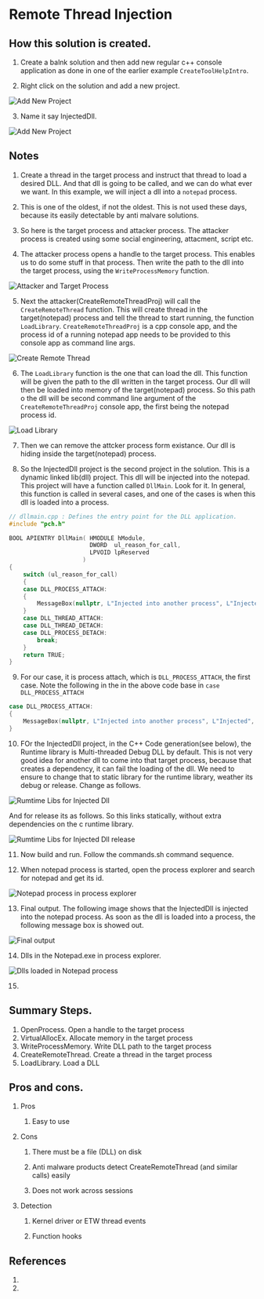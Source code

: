 # Remote Thread Injection

## How this solution is created.
1. Create a balnk solution and then add new regular c++ console application as done in one of the earlier example `CreateToolHelpIntro`. 

2. Right click on the solution and add a new project. 
   
![Add New Project](Images/53_50_AddNewProject.png)

3. Name it say InjectedDll.

![Add New Project](Images/54_50_AddNewDll.png)


## Notes
1. Create a thread in the target process and instruct that thread to load a desired DLL. And that dll is going to be called, and we can do what ever we want. In this example, we will inject a dll into a `notepad` process.

2. This is one of the oldest, if not the oldest. This is not used these days, because its easily detectable by anti malvare solutions.

3. So here is the target process and attacker process. The attacker process is created using some social engineering, attacment, script etc.

4. The attacker process opens a handle to the target process. This enables us to do some stuff in that process. Then write the path to the dll into the target process, using the `WriteProcessMemory` function.

![Attacker and Target Process](Images/50_50_AttacketAndTargetProcesses.png)

5. Next the attacker(CreateRemoteThreadProj) will call the `CreateRemoteThread` function. This will create thread in the target(notepad) process and tell the thread to start running, the function `LoadLibrary`. `CreateRemoteThreadProj` is a cpp console app, and the process id of a running notepad app needs to be provided to this console app as command line args.

![Create Remote Thread](Images/51_50_CreateThreadOnTargetProcesses.png)

6. The `LoadLibrary` function is the one that can load the dll. This function will be given the path to the dll written in the target process. Our dll will then be loaded into memory of the target(notepad) process. So this path o the dll will be second command line argument of the `CreateRemoteThreadProj` console app, the first being the notepad process id.

![Load Library](Images/52_50_LoadLibOnTargetProcesses.png)

7. Then we can remove the attcker process form existance. Our dll is hiding inside the target(notepad) process. 

8. So the InjectedDll project is the second project in the solution. This is a dynamic linked lib(dll) project. This dll will be injected into the notepad. This project will have a function called `DllMain`. Look for it. In general, this function is called in several cases, and one of the cases is when this dll is loaded into a process. 

```cpp
// dllmain.cpp : Defines the entry point for the DLL application.
#include "pch.h"

BOOL APIENTRY DllMain( HMODULE hModule,
                       DWORD  ul_reason_for_call,
                       LPVOID lpReserved
                     )
{
    switch (ul_reason_for_call)
    {
    case DLL_PROCESS_ATTACH:
    {
        MessageBox(nullptr, L"Injected into another process", L"Injected", MB_OK);
    }
    case DLL_THREAD_ATTACH:
    case DLL_THREAD_DETACH:
    case DLL_PROCESS_DETACH:
        break;
    }
    return TRUE;
}
```

9. For our case, it is process attach, which is `DLL_PROCESS_ATTACH`, the first case. Note the following in the in the above code base in `case DLL_PROCESS_ATTACH` 

```cpp
case DLL_PROCESS_ATTACH:
{
    MessageBox(nullptr, L"Injected into another process", L"Injected", MB_OK);
}
```

10.  FOr the InjectedDll project, in the C++ Code generation(see below), the Runtime library is Multi-threaded Debug DLL by default. This is not very good idea for another dll to come into that target process, because that creates a dependency, it can fail the loading of the dll. We need to ensure to change that to static library for the runtime library, weather its debug or release. Change as follows.  

![Rumtime Libs for Injected Dll](Images/59_50_InjectedDllRuntimeDebug.png)

And for release its as follows. So this links statically, without extra dependencies on the c runtime library. 

![Rumtime Libs for Injected Dll release](Images/60_50_InjectedDllRuntimeRelease.png)

11.  Now build and run. Follow the commands.sh command sequence. 

12.  When notepad process is started, open the process explorer and search for notepad and get its id.

![Notepad process in process explorer](Images/61_50_ProcessExplorerNotepad.png)

13. Final output. The following image shows that the InjectedDll is injected into the notepad process. As soon as the dll is loaded into a process, the following message box is showed out.

![Final output](Images/62_50_FinalOutput.png)

14. Dlls in the Notepad.exe in process explorer.

![Dlls loaded in Notepad process](Images/63_50_ProcessExplorerNotepadDlls.png)

15. 

## Summary Steps.
1. OpenProcess. Open a handle to the target process
2. VirtualAllocEx. Allocate memory in the target process
3. WriteProcessMemory. Write DLL path to the target process
4. CreateRemoteThread. Create a thread in the target process
5. LoadLibrary. Load a DLL

## Pros and cons.

1. Pros

   1. Easy to use

2. Cons

   1. There must be a file (DLL) on disk

   2. Anti malware products detect CreateRemoteThread (and similar calls) easily

   3. Does not work across sessions

3. Detection

   1. Kernel driver or ETW thread events

   2. Function hooks


## References
1. 
2. 


